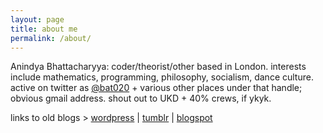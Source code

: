 ```yaml
---
layout: page
title: about me
permalink: /about/
---
```


Anindya Bhattacharyya: coder/theorist/other based in London. interests include mathematics, programming, philosophy, socialism, dance culture. active on twitter as [@bat020](https://twitter.com/bat020) + various other places under that handle; obvious gmail address. shout out to UKD + 40% crews, if ykyk.

links to old blogs > [wordpress](https://bat020.com/) \| [tumblr](https://bat020.tumblr.com/) \| [blogspot](https://bat.blogspot.com/)
